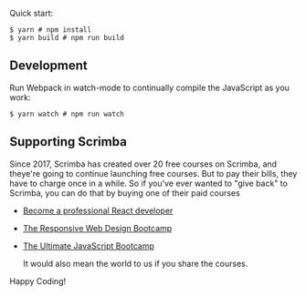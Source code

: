 Quick start:

```
$ yarn # npm install
$ yarn build # npm run build
````

## Development

Run Webpack in watch-mode to continually compile the JavaScript as you work:

```
$ yarn watch # npm run watch
```

## Supporting Scrimba

Since 2017, Scrimba has created over 20 free courses on Scrimba, and theye're going to
continue launching free courses. But to pay their bills, they have to charge once
in a while. So if you've ever wanted to "give back" to Scrimba, you can do that by buying
	one of their paid courses

- [Become a professional React developer](https://scrimba.com/course/greact)
- [The Responsive Web Design Bootcamp](https://scrimba.com/course/gresponsive)
- [The Ultimate JavaScript Bootcamp](https://scrimba.com/course/gjavascript)

	It would also mean the world to us if you share the courses.  

Happy Coding!
